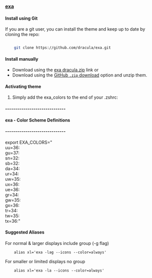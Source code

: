 ### [exa](https://github.com/ogham/exa)

#### Install using Git

If you are a git user, you can install the theme and keep up to date by cloning the repo:

```bash

    git clone https://github.com/dracula/exa.git

```

#### Install manually

- Download using the [exa dracula.zip](https://github.com/dracula/exa/files/11355370/exa.dracula.zip) link or
- Download using the [GitHub `.zip` download](https://github.com/dracula/exa/archive/refs/heads/main.zip) option and unzip them.

#### Activating theme

1. Simply add the exa_colors to the end of your .zshrc:
#### ------------------------------
#### exa - Color Scheme Definitions
#### ------------------------------
export EXA_COLORS="\
uu=36:\
gu=37:\
sn=32:\
sb=32:\
da=34:\
ur=34:\
uw=35:\
ux=36:\
ue=36:\
gr=34:\
gw=35:\
gx=36:\
tr=34:\
tw=35:\
tx=36:"


#### Suggested Aliases

For normal & larger displays include group (-g flag)

        alias xl='exa -lag --icons --color=always'

For smaller or limited displays no group

        alias xl='exa -la --icons --color=always'     


